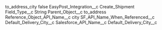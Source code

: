 <?xml version="1.0" encoding="UTF-8"?>
<CustomMetadata xmlns="http://soap.sforce.com/2006/04/metadata" xmlns:xsi="http://www.w3.org/2001/XMLSchema-instance" xmlns:xsd="http://www.w3.org/2001/XMLSchema">
    <label>to_address_city</label>
    <protected>false</protected>
    <values>
        <field>EasyPost_Integration__c</field>
        <value xsi:type="xsd:string">Create_Shipment</value>
    </values>
    <values>
        <field>Field_Type__c</field>
        <value xsi:type="xsd:string">String</value>
    </values>
    <values>
        <field>Parent_Object__c</field>
        <value xsi:type="xsd:string">to_address</value>
    </values>
    <values>
        <field>Reference_Object_API_Name__c</field>
        <value xsi:type="xsd:string">city</value>
    </values>
    <values>
        <field>SF_API_Name_When_Referenced__c</field>
        <value xsi:type="xsd:string">Default_Delivery_City__c</value>
    </values>
    <values>
        <field>Salesforce_API_Name__c</field>
        <value xsi:type="xsd:string">Default_Delivery_City__c</value>
    </values>
</CustomMetadata>

